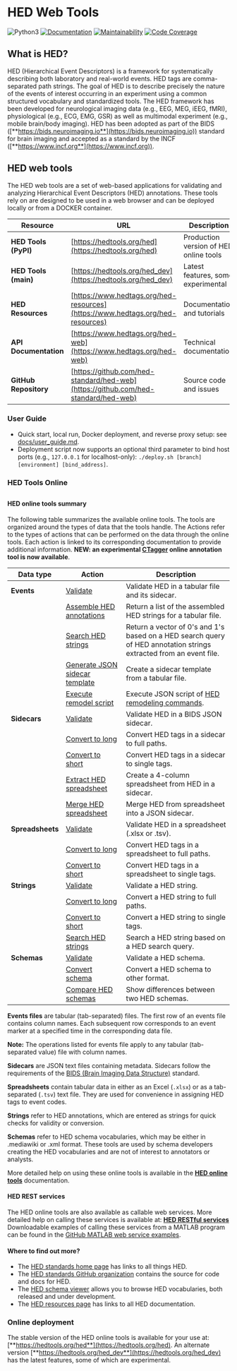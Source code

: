# HED Web Tools
![Python3](https://img.shields.io/badge/python->=3.10-blue.svg)
[![Documentation](https://img.shields.io/badge/docs-hedtags.org-blue.svg)](https://www.hedtags.org/hed-web)
[![Maintainability](https://qlty.sh/gh/hed-standard/projects/hed-web/maintainability.svg)](https://qlty.sh/gh/hed-standard/projects/hed-web)
[![Code Coverage](https://qlty.sh/gh/hed-standard/projects/hed-web/coverage.svg)](https://qlty.sh/gh/hed-standard/projects/hed-web)

## What is HED?

HED (Hierarchical Event Descriptors) is a framework for systematically describing both laboratory and real-world events. 
HED tags are comma-separated path strings. The goal of HED is to describe precisely the nature of the events of 
interest occurring in an experiment using a common structured vocabulary and standardized tools. 
The HED framework has been developed for neurological imaging data (e.g., EEG, MEG, iEEG, fMRI), 
physiological (e.g., ECG, EMG, GSR) as well as multimodal experiment (e.g., mobile brain/body imaging). 
HED has been adopted as part of the BIDS ([**https://bids.neuroimaging.io**](https://bids.neuroimaging.io)) standard for brain imaging
and accepted as a standard by the INCF ([**https://www.incf.org**](https://www.incf.org)).
 
## HED web tools
The HED web tools are a set of web-based applications for validating and analyzing
Hierarchical Event Descriptors (HED) annotations.
These tools rely on are designed to be used in a web browser and can be deployed locally or from a DOCKER container.

| Resource              | URL | Description |
|-----------------------|-----|-------------|
| **HED Tools (PyPI)**  | [https://hedtools.org/hed](https://hedtools.org/hed) | Production version of HED online tools |
| **HED Tools (main)**  | [https://hedtools.org/hed_dev](https://hedtools.org/hed_dev) | Latest features, some experimental |
| **HED Resources**     | [https://www.hedtags.org/hed-resources](https://www.hedtags.org/hed-resources) | Documentation and tutorials |
| **API Documentation** | [https://www.hedtags.org/hed-web](https://www.hedtags.org/hed-web) | Technical documentation |
| **GitHub Repository** | [https://github.com/hed-standard/hed-web](https://github.com/hed-standard/hed-web) | Source code and issues |

### User Guide
- Quick start, local run, Docker deployment, and reverse proxy setup: see [docs/user_guide.md](docs/user_guide.md).
- Deployment script now supports an optional third parameter to bind host ports (e.g., `127.0.0.1` for localhost-only): `./deploy.sh [branch] [environment] [bind_address]`.

### HED Tools Online

##

#### HED online tools summary

The following table summarizes the available online tools. The tools are organized around the types of data that the tools handle. The Actions refer to the types of actions that can be performed on the data through the online tools. Each action is linked to its corresponding documentation to provide additional information. **NEW: an experimental [CTagger](http://ctagger.hed.tools) online annotation tool is now available**.

| Data type | Action | Description |
|-----------|--------|-------------|
| **Events** | [Validate](https://www.hedtags.org/hed-resources/HedOnlineTools.html#validate-an-events-file) | Validate HED in a tabular file and its sidecar. |
|  | [Assemble HED annotations](https://www.hedtags.org/hed-resources/HedOnlineTools.html#assemble-annotations) | Return a list of the assembled HED strings for a tabular file. |
|  | [Search HED strings](https://www.hedtags.org/hed-resources/HedOnlineTools.html#search-annotations) | Return a vector of 0's and 1's based on a HED search query of HED annotation strings extracted from an event file. |
|  | [Generate JSON sidecar template](https://www.hedtags.org/hed-resources/HedOnlineTools.html#generate-sidecar-template) | Create a sidecar template from a tabular file. |
|  | [Execute remodel script](https://www.hedtags.org/hed-resources/HedOnlineTools.html#execute-remodel-script) | Execute JSON script of [HED remodeling commands](https://www.hedtags.org/hed-resources/FileRemodelingTools.html). |
| **Sidecars** | [Validate](https://www.hedtags.org/hed-resources/HedOnlineTools.html#validate-a-sidecar) | Validate HED in a BIDS JSON sidecar. |
|  | [Convert to long](https://www.hedtags.org/hed-resources/HedOnlineTools.html#convert-sidecar-to-long) | Convert HED tags in a sidecar to full paths. |
|  | [Convert to short](https://www.hedtags.org/hed-resources/HedOnlineTools.html#convert-sidecar-to-short) | Convert HED tags in a sidecar to single tags. |
|  | [Extract HED spreadsheet](https://www.hedtags.org/hed-resources/HedOnlineTools.html#extract-spreadsheet-from-sidecar) | Create a 4-column spreadsheet from HED in a sidecar. |
|  | [Merge HED spreadsheet](https://www.hedtags.org/hed-resources/HedOnlineTools.html#merge-a-spreadsheet-with-a-sidecar) | Merge HED from spreadsheet into a JSON sidecar. |
| **Spreadsheets** | [Validate](https://www.hedtags.org/hed-resources/HedOnlineTools.html#validate-a-spreadsheet) | Validate HED in a spreadsheet (.xlsx or .tsv). |
|  | [Convert to long](https://www.hedtags.org/hed-resources/HedOnlineTools.html#convert-spreadsheet-to-long) | Convert HED tags in a spreadsheet to full paths. |
|  | [Convert to short](https://www.hedtags.org/hed-resources/HedOnlineTools.html#convert-spreadsheet-to-short) | Convert HED tags in a spreadsheet to single tags. |
| **Strings** | [Validate](https://www.hedtags.org/hed-resources/HedOnlineTools.html#validate-a-hed-string) | Validate a HED string. |
|  | [Convert to long](https://www.hedtags.org/hed-resources/HedOnlineTools.html#convert-a-hed-string-to-long) | Convert a HED string to full paths. |
|  | [Convert to short](https://www.hedtags.org/hed-resources/HedOnlineTools.html#convert-a-hed-string-to-short) | Convert a HED string to single tags. |
|  | [Search HED strings](https://www.hedtags.org/hed-resources/HedOnlineTools.html#search-a-hed-string) | Search a HED string based on a HED search query. |
| **Schemas** | [Validate](https://www.hedtags.org/hed-resources/HedOnlineTools.html#validate-a-hed-schema) | Validate a HED schema. |
|  | [Convert schema](https://www.hedtags.org/hed-resources/HedOnlineTools.html#convert-a-hed-schema) | Convert a HED schema to other format. |
|  | [Compare HED schemas](https://www.hedtags.org/hed-resources/HedOnlineTools.html#compare-hed-schemas) | Show differences between two HED schemas. |

**Events files** are tabular (tab-separated) files. The first row of an events file contains column names. 
Each subsequent row corresponds to an event marker at a specified time in the corresponding data file.

**Note:** The operations listed for events file apply to any tabular (tab-separated value) file with column names.

**Sidecars** are JSON text files containing metadata. Sidecars follow the requirements of the 
[BIDS (Brain Imaging Data Structure)](https://bids-specification.readthedocs.io/en/stable/) standard.

**Spreadsheets** contain tabular data in either as an Excel (`.xlsx`) or as a tab-separated (`.tsv`) text file. 
They are used for convenience in assigning HED tags to event codes.

**Strings** refer to HED annotations, which are entered as strings for quick checks for validity or conversion.

**Schemas** refer to HED schema vocabularies, which may be either in .mediawiki or .xml format. These tools are used by schema developers creating the HED vocabularies and are not of interest to annotators or analysts.

More detailed help on using these online tools is available in the [**HED online tools**](https://www.hedtags.org/hed-resources/HedOnlineTools.html#) documentation.

#### HED REST services

The HED online tools are also available as callable web services. More detailed help on calling these services is available at: [**HED RESTful services**](https://www.hedtags.org/hed-resources/HedOnlineTools.html#hed-restful-services) Downloadable examples of calling these services from a MATLAB program can be found in the [GitHub MATLAB web service examples](https://github.com/hed-standard/hed-matlab/tree/main/hedmat/web_services_demos).

#### Where to find out more?

- The [HED standards home page](https://www.hedtags.org) has links to all things HED.
- The [HED standards GitHub organization](https://github.com/hed-standard) contains the source for code and docs for HED.
- The [HED schema viewer](https://www.hedtags.org/display_hed.html) allows you to browse HED vocabularies, both released and under development.
- The [HED resources page](https://www.hedtags.org/hed-resources) has links to all HED documentation.




### Online deployment
The stable version of the HED online tools is available for your use at:
[**https://hedtools.org/hed**](https://hedtools.org/hed).
An alternate version [**https://hedtools.org/hed_dev**](https://hedtools.org/hed_dev)
has the latest features, some of which are experimental.
